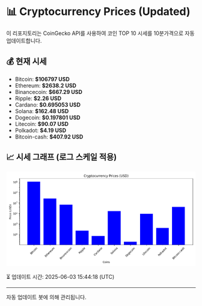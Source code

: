 
# 📊 Cryptocurrency Prices (Updated)

이 리포지토리는 CoinGecko API를 사용하여 코인 TOP 10 시세를 10분가격으로 자동 업데이트합니다.

## 💰 현재 시세
- Bitcoin: **$106797 USD**
- Ethereum: **$2638.2 USD**
- Binancecoin: **$667.29 USD**
- Ripple: **$2.26 USD**
- Cardano: **$0.695053 USD**
- Solana: **$162.48 USD**
- Dogecoin: **$0.197801 USD**
- Litecoin: **$90.07 USD**
- Polkadot: **$4.19 USD**
- Bitcoin-cash: **$407.92 USD**

## 📈 시세 그래프 (로그 스케일 적용)
![Crypto Prices](crypto_prices.png)

⏳ 업데이트 시간: 2025-06-03 15:44:18 (UTC)

---
자동 업데이트 봇에 의해 관리됩니다.
